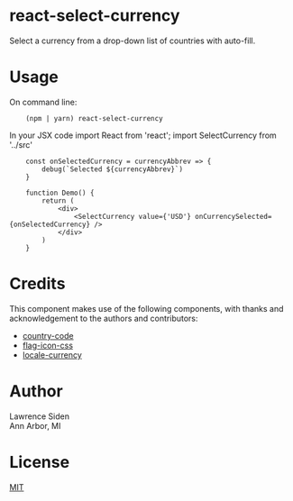 # react-select-currency
Select a currency from a drop-down list of countries with auto-fill.

# Usage

On command line:
        
        (npm | yarn) react-select-currency

In your JSX code
        import React from 'react';
        import SelectCurrency from '../src'


        const onSelectedCurrency = currencyAbbrev => {
            debug(`Selected ${currencyAbbrev}`)
        }

        function Demo() {
            return (
                <div>
                    <SelectCurrency value={'USD'} onCurrencySelected={onSelectedCurrency} />
                </div>
            )
        }

# Credits
This component makes use of the following components, with thanks and acknowledgement to the authors and contributors:

* [country-code](https://github.com/ckaatz-nokia/cc)
* [flag-icon-css](https://github.com/lipis/flag-icon-css)
* [locale-currency](https://github.com/tadeegan/locale-currency)

# Author
Lawrence Siden  
Ann Arbor, MI

# License
[MIT](https://opensource.org/licenses/MIT)
